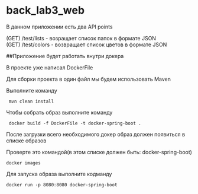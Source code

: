 # back_lab3_web

В данном приложении есть два API points

(GET) /test/lists - возращает список папок в формате JSON \
(GET) /test/colors - возвращает список цветов в формате JSON

##Приложение будет работать внутри докера

В проекте уже написал DockerFile

Для сборки проекта в один файл мы будем использовать Maven

Выполните команду
```
 mvn clean install
```

Чтобы собрать образ выполните команду

```
 docker build -f DockerFile -t docker-spring-boot .
```

После загрузки всего необходимого докер образ должен появиться в списке образов

Проверте это командой(в этом списке должен быть: docker-spring-boot)
```
docker images
```

Для запуска образа выполните кодманду
```
docker run -p 8080:8080 docker-spring-boot
```
